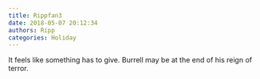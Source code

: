 ```yaml
---
title: Rippfan3
date: 2018-05-07 20:12:34
authors: Ripp
categories: Holiday
---
```


 It feels like something has to give. Burrell may be at the end of his reign of terror.